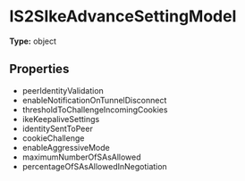 # IS2SIkeAdvanceSettingModel


**Type:** object

## Properties
* peerIdentityValidation
* enableNotificationOnTunnelDisconnect
* thresholdToChallengeIncomingCookies
* ikeKeepaliveSettings
* identitySentToPeer
* cookieChallenge
* enableAggressiveMode
* maximumNumberOfSAsAllowed
* percentageOfSAsAllowedInNegotiation
